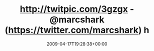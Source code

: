 ---
retweeted: false
source: <a href="http://twitter.com" rel="nofollow">Twitter Web Client</a>
entities:
  hashtags: []
  symbols: []
  user_mentions:
  - name: Marc Böttler
    screen_name: marcshark
    indices:
    - '27'
    - '37'
    id_str: '15440623'
    id: '15440623'
  urls: []
display_text_range:
- '0'
- '87'
favorite_count: '0'
id_str: '1544789812'
truncated: false
retweet_count: '0'
id: '1544789812'
created_at: Fri Apr 17 19:28:38 +0000 2009
favorited: false
full_text: http://twitpic.com/3gzgx - [@marcshark](https://twitter.com/marcshark)
  harr, ja. Hier muss ich nicht Bauch einziehen. :)
lang: de
tags:
- pesos/twitter
date: '2009-04-17T19:28:38+00:00'
src: https://twitter.com/bascht/status/1544789812
original_url: https://twitter.com/bascht/status/1544789812
type: twitter_tweet
text: http://twitpic.com/3gzgx - [@marcshark](https://twitter.com/marcshark) harr,
  ja. Hier muss ich nicht Bauch einziehen. :)
title: http://twitpic.com/3gzgx - @marcshark (https://twitter.com/marcshark) h

---